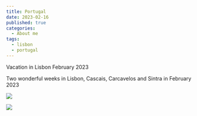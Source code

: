 ```yaml
---
title: Portugal
date: 2023-02-16
published: true
categories:
  - About me
tags:
  - lisbon
  - portugal
---
```

Vacation in Lisbon February 2023

Two wonderful weeks in Lisbon, Cascais, Carcavelos and Sintra in February 2023 

![](/images-posts/lisbon_1_february_2023.jpg)

![](/images-posts/lisbon_2_february_2023.jpg)